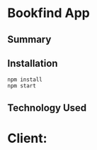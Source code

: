 # Bookfind App

## Summary

## Installation

```
npm install
npm start
```

## Technology Used

# Client:
